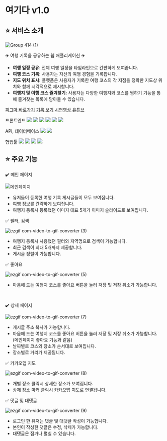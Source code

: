 # 여기다 v1.0
## ⭐️ 서비스 소개

![Group 414 (1)](https://github.com/hayuuna/Yogida/assets/144312023/68d38773-9b6d-42f6-a576-7cc4206a4df7)

✈️ 여행 기록을 공유하는 웹 애플리케이션 ✈️
- **여행 일정 공유**: 전체 여행 일정을 타임라인으로 간편하게 보여줍니다.
- **여행 코스 기록:** 사용자는 자신의 여행 경험을 기록합니다.
- **지도 위치 표시:** 플랫폼은 사용자가 기록한 여행 코스의 각 지점을 정확한 지도상 위치와 함께 시각적으로 제시합니다.
- **여행지 및 여행 코스 즐겨찾기:** 사용자는 다양한 여행지와 코스를 찜하기 기능을 통해 즐겨찾는 목록에 담아둘 수 있습니다.

[피그마 바로가기](https://www.figma.com/file/jDDQBpvGEhXVKGvgZ4L28T/%5B%EC%97%AC%EA%B8%B0%EB%8B%A4%5D-%ED%94%84%EB%A1%9C%ED%86%A0%ED%83%80%EC%9E%85?type=design&node-id=0%3A1&mode=design&t=YqkM2QjziZhWCN7s-1)
[기록 보기](https://zigzag-laser-8a9.notion.site/3a6e030ead374fa496a991f6c5d38b91)
[시연영상 유튜브](https://www.youtube.com/watch?v=z89OTFZoPAA)

프론트엔드 <img src="https://img.shields.io/badge/html5-E34F26?style=flat&logo=html5&logoColor=white"> <img src="https://img.shields.io/badge/javascript-F7DF1E?style=flat&logo=javascript&logoColor=white"> <img src="https://img.shields.io/badge/react-61DAFB?style=flat&logo=react&logoColor=white"> <img src="https://img.shields.io/badge/tailwindcss-06B6D4?style=flat&logo=tailwindcss&logoColor=white"> <img src="https://img.shields.io/badge/react query-FF4154?style=flat&logo=reactquery&logoColor=white"> <img src="https://img.shields.io/badge/recoil-3578E5?style=flat&logo=recoil&logoColor=white"> 

API, 데이터베이스 <img src="https://img.shields.io/badge/postman-FF6C37?style=flat&logo=postman&logoColor=white"> <img src="https://img.shields.io/badge/mongodb-47A248?style=flat&logo=mongodb&logoColor=white"> 



협업툴 <img src="https://img.shields.io/badge/figma-F24E1E?style=flat&logo=figma&logoColor=white"> <img src="https://img.shields.io/badge/discord-5865F2?style=flat&logo=discord&logoColor=white"> <img src="https://img.shields.io/badge/notion-000000?style=flat&logo=notion&logoColor=white"> <img src="https://img.shields.io/badge/gitlab-FC6D26?style=flat&logo=gitlab&logoColor=white"> 

## ⭐️ 주요 기능

✔️ 메인 페이지

![메인페이지](https://github.com/hayuuna/Yogida/assets/144312023/e2bd4fef-c98d-494d-b0e2-735791b2d223)

- 유저들이 등록한 여행 기록 게시글들이 모두 보여집니다.
- 여행 정보를 간략하게 보여집니다.
- 여행지 등록시 등록했던 이미지 대표 5개가 이미지 슬라이드로 보여집니다.


✅ 필터, 검색

![ezgif com-video-to-gif-converter (3)](https://github.com/hayuuna/Yogida/assets/144312023/36c88161-7619-4062-81dc-3f924e8dbe4b)

- 여행지 등록시 사용했던 필터와 지역명으로 검색이 가능합니다.
- 최근 검색어 최대 5개까지 제공합니다.
- 게시글 정렬이 가능합니다.

✅ 좋아요

![ezgif com-video-to-gif-converter (5)](https://github.com/hayuuna/Yogida/assets/144312023/b90d015c-53d6-46b0-b0fd-9cddd6f06c3e)

- 마음에 드는 여행지 코스를 좋아요 버튼을 눌러 저장 및 저장 취소가 가능합니다.

<br />


✔️ 상세 페이지

![ezgif com-video-to-gif-converter (7)](https://github.com/hayuuna/Yogida/assets/144312023/51a17f84-8d70-4c67-9194-739100e4738d)

- 게시글 주소 복사가 가능합니다.
- 마음에 드는 여행지 코스를 좋아요 버튼을 눌러 저장 및 저장 취소가 가능합니다. (메인페이지 좋아요 기능과 같음)
- 날짜별로 코스와 장소가 순서대로 보여집니다.
- 장소별로 거리가 제공됩니다.

✅ 카카오맵 지도

![ezgif com-video-to-gif-converter (8)](https://github.com/hayuuna/Yogida/assets/144312023/2cacf4e1-860c-45c6-924f-292957e6d4ec)

- 개별 장소 클릭시 상세한 장소가 보여집니다.
- 상제 장소 마커 클릭시 카카오맵 지도로 연결됩니다.

✅ 댓글 및 대댓글

![ezgif com-video-to-gif-converter (9)](https://github.com/hayuuna/Yogida/assets/144312023/1421465f-0f9b-4658-9000-9708b343a2ca)

- 로그인 한 유저는 댓글 및 대댓글 작성이 가능합니다.
- 본인이 작성한 댓글은 수정, 삭제가 가능합니다.
- 대댓글은 접거나 펼칠 수 있습니다.


